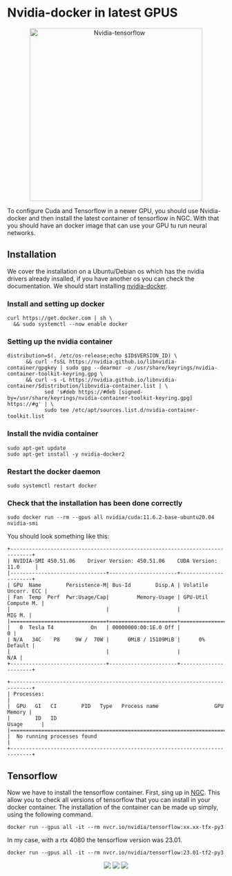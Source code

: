 # Nvidia-docker in latest GPUS
<p align="center">
<a href="http://nvidia.com/" target="blank"><img src="https://assets.nvidiagrid.net/ngc/logos/OSS-Nvidia-Partnership-Tensorflow.png" width="400" alt="Nvidia-tensorflow" /></a>
</p>

To configure Cuda and Tensorflow in a newer GPU, you should use Nvidia-docker and then install the latest container of tensorflow in NGC. 
With that you should have an docker image that can use your GPU tu run neural networks.

## Installation
We cover the installation on a Ubuntu/Debian os which has the nvidia drivers already insalled,  if you have another os you can check the documentation. We should start installing [nvidia-docker](https://docs.nvidia.com/datacenter/cloud-native/container-toolkit/install-guide.html).

### Install and setting up docker
```
curl https://get.docker.com | sh \
  && sudo systemctl --now enable docker
```

### Setting up the nvidia container
```
distribution=$(. /etc/os-release;echo $ID$VERSION_ID) \
      && curl -fsSL https://nvidia.github.io/libnvidia-container/gpgkey | sudo gpg --dearmor -o /usr/share/keyrings/nvidia-container-toolkit-keyring.gpg \
      && curl -s -L https://nvidia.github.io/libnvidia-container/$distribution/libnvidia-container.list | \
            sed 's#deb https://#deb [signed-by=/usr/share/keyrings/nvidia-container-toolkit-keyring.gpg] https://#g' | \
            sudo tee /etc/apt/sources.list.d/nvidia-container-toolkit.list
```

### Install the nvidia container
```
sudo apt-get update
sudo apt-get install -y nvidia-docker2
```

### Restart the docker daemon
```
sudo systemctl restart docker
```

### Check that the installation has been done correctly
```
sudo docker run --rm --gpus all nvidia/cuda:11.6.2-base-ubuntu20.04 nvidia-smi
```
You should look something like this:
```
+-----------------------------------------------------------------------------+
| NVIDIA-SMI 450.51.06    Driver Version: 450.51.06    CUDA Version: 11.0     |
|-------------------------------+----------------------+----------------------+
| GPU  Name        Persistence-M| Bus-Id        Disp.A | Volatile Uncorr. ECC |
| Fan  Temp  Perf  Pwr:Usage/Cap|         Memory-Usage | GPU-Util  Compute M. |
|                               |                      |               MIG M. |
|===============================+======================+======================|
|   0  Tesla T4            On   | 00000000:00:1E.0 Off |                    0 |
| N/A   34C    P8     9W /  70W |      0MiB / 15109MiB |      0%      Default |
|                               |                      |                  N/A |
+-------------------------------+----------------------+----------------------+

+-----------------------------------------------------------------------------+
| Processes:                                                                  |
|  GPU   GI   CI        PID   Type   Process name                  GPU Memory |
|        ID   ID                                                   Usage      |
|=============================================================================|
|  No running processes found                                                 |
+-----------------------------------------------------------------------------+
```

## Tensorflow
Now we have to install the tensorflow container. First, sing up in [NGC](https://catalog.ngc.nvidia.com/orgs/nvidia/collections/gettingstarted). This allow you to check all versions
of tensorflow that you can install in your docker container.
The installation of the container can be made up simply, using the following command.

```
docker run --gpus all -it --rm nvcr.io/nvidia/tensorflow:xx.xx-tfx-py3
```

In my case, with a rtx 4080 the tensorflow version was 23.01.


```
docker run --gpus all -it --rm nvcr.io/nvidia/tensorflow:23.01-tf2-py3
```

<p align="center">
<a href="#"><img src="https://img.shields.io/badge/-Docker-2496ED?style=for-the-badge&logo=Docker&logoColor=white"></a>
<a href="#"><img src="https://img.shields.io/badge/-Nvidia-76b900?style=for-the-badge&logo=Nvidia&logoColor=white"></a>
<a href="#"><img src="https://img.shields.io/badge/-Tensorflow-FF6F00?style=for-the-badge&logo=Tensorflow&logoColor=white"></a>
</p>
